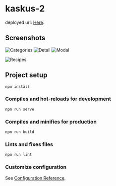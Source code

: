 # kaskus-2

deployed url: [Here](https://candid-biscochitos-5b5ec8.netlify.app).


## Screenshots
![Categories](https://res.cloudinary.com/smilj4npj4nic/image/upload/v1689261327/WhatsApp_Image_2023-07-13_at_22.10.25_1_qczsyp.jpg)
![Detail](https://res.cloudinary.com/smilj4npj4nic/image/upload/v1689261327/WhatsApp_Image_2023-07-13_at_22.10.24_1_kjykco.jpg)
![Modal](https://res.cloudinary.com/smilj4npj4nic/image/upload/v1689261327/WhatsApp_Image_2023-07-13_at_22.10.24_po8xtq.jpg)

![Recipes](https://res.cloudinary.com/smilj4npj4nic/image/upload/v1689261327/WhatsApp_Image_2023-07-13_at_22.10.25_ztdnyb.jpg)
## Project setup
```
npm install
```

### Compiles and hot-reloads for development
```
npm run serve
```

### Compiles and minifies for production
```
npm run build
```

### Lints and fixes files
```
npm run lint
```

### Customize configuration
See [Configuration Reference](https://cli.vuejs.org/config/).
